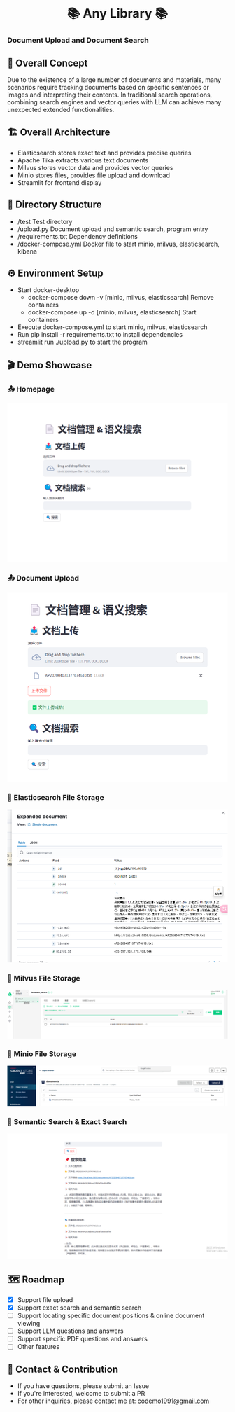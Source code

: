<div align="center">
 <h1>📚 Any Library 📚</h1>
</div>

### Document Upload and Document Search

## 🎯 Overall Concept
Due to the existence of a large number of documents and materials, many scenarios require tracking documents based on specific sentences or images and interpreting their contents. In traditional search operations, combining search engines and vector queries with LLM can achieve many unexpected extended functionalities.

## 🏗️ Overall Architecture
- Elasticsearch stores exact text and provides precise queries
- Apache Tika extracts various text documents
- Milvus stores vector data and provides vector queries
- Minio stores files, provides file upload and download
- Streamlit for frontend display

## 📁 Directory Structure
- /test Test directory
- /upload.py Document upload and semantic search, program entry
- /requirements.txt Dependency definitions
- /docker-compose.yml Docker file to start minio, milvus, elasticsearch, kibana

## ⚙️ Environment Setup
- Start docker-desktop
  - docker-compose down -v [minio, milvus, elasticsearch] Remove containers
  - docker-compose up -d [minio, milvus, elasticsearch] Start containers
- Execute docker-compose.yml to start minio, milvus, elasticsearch
- Run pip install -r requirements.txt to install dependencies
- streamlit run ./upload.py to start the program

## 🎬 Demo Showcase
### 📤 Homepage
![Homepage](doc/1.png)

### 📤 Document Upload
![Document Upload](doc/2.png)

### 📄 Elasticsearch File Storage
![Elasticsearch File Storage](doc/3.png)

### 📄 Milvus File Storage
![Milvus File Storage](doc/7.png)

### 📄 Minio File Storage
![Minio File Storage](doc/4.png)

### 📄 Semantic Search & Exact Search
![Exact Search](doc/6.png)



## 🗺️ Roadmap
- [x] Support file upload
- [x] Support exact search and semantic search
- [ ] Support locating specific document positions & online document viewing
- [ ] Support LLM questions and answers
- [ ] Support specific PDF questions and answers
- [ ] Other features

## 💬 Contact & Contribution
- If you have questions, please submit an Issue
- If you're interested, welcome to submit a PR
- For other inquiries, please contact me at: codemo1991@gmail.com
